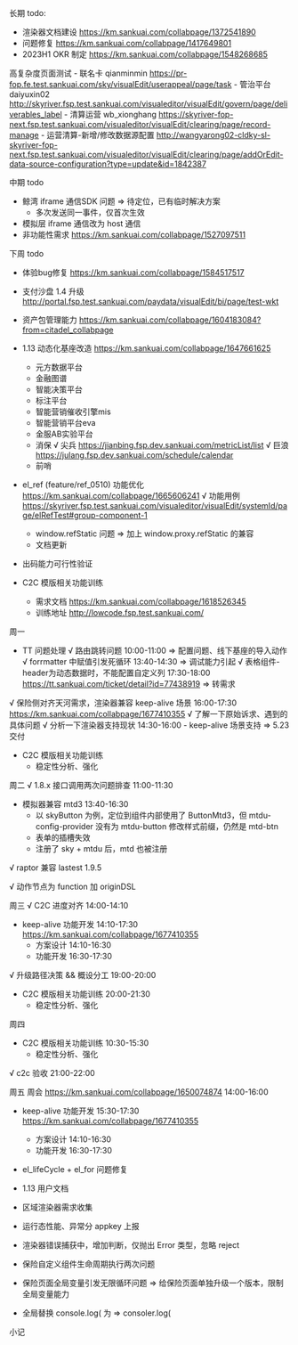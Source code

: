 长期 todo:
  - 渲染器文档建设 https://km.sankuai.com/collabpage/1372541890
  - 问题修复 https://km.sankuai.com/collabpage/1417649801
  - 2023H1 OKR 制定 https://km.sankuai.com/collabpage/1548268685

  高复杂度页面测试
    - 联名卡 qianminmin https://pr-fop.fe.test.sankuai.com/sky/visualEdit/userappeal/page/task
    - 管治平台 daiyuxin02 http://skyriver.fsp.test.sankuai.com/visualeditor/visualEdit/govern/page/deliverables_label
    - 清算运营 wb_xionghang https://skyriver-fop-next.fsp.test.sankuai.com/visualeditor/visualEdit/clearing/page/record-manage
    - 运营清算-新增/修改数据源配置 http://wangyarong02-cldky-sl-skyriver-fop-next.fsp.test.sankuai.com/visualeditor/visualEdit/clearing/page/addOrEdit-data-source-configuration?type=update&id=1842387

中期 todo
  - 鲸湾 iframe 通信SDK 问题 => 待定位，已有临时解决方案
    - 多次发送同一事件，仅首次生效
  - 模拟层 iframe 通信改为 host 通信
  - 非功能性需求 https://km.sankuai.com/collabpage/1527097511
  
下周 todo
  - 体验bug修复 https://km.sankuai.com/collabpage/1584517517
  - 支付沙盘 1.4 升级 http://portal.fsp.test.sankuai.com/paydata/visualEdit/bi/page/test-wkt
  - 资产包管理能力 https://km.sankuai.com/collabpage/1604183084?from=citadel_collabpage

  - 1.13 动态化基座改造 https://km.sankuai.com/collabpage/1647661625
    - 元方数据平台
    - 金融图谱
    - 智能决策平台
    - 标注平台
    - 智能营销催收引擎mis
    - 智能营销平台eva
    - 金服AB实验平台
    - 消保
    √ 尖兵 https://jianbing.fsp.dev.sankuai.com/metricList/list
    √ 巨浪 https://julang.fsp.dev.sankuai.com/schedule/calendar
    - 前哨 

  - el_ref (feature/ref_0510) 功能优化 https://km.sankuai.com/collabpage/1665606241
    √ 功能用例 https://skyriver.fsp.test.sankuai.com/visualeditor/visualEdit/systemId/page/elRefTest#group-component-1
    - window.refStatic 问题 => 加上 window.proxy.refStatic 的兼容
    - 文档更新

  - 出码能力可行性验证

  - C2C 模版相关功能训练 
    - 需求文档 https://km.sankuai.com/collabpage/1618526345
    - 训练地址 http://lowcode.fsp.test.sankuai.com/

周一
  - TT 问题处理 
    √ 路由跳转问题 10:00-11:00 => 配置问题、线下基座的导入动作
    √ forrmatter 中赋值引发死循环 13:40-14:30 => 调试能力引起
    √ 表格组件-header为动态数据时，不能配置自定义列 17:30-18:00 https://tt.sankuai.com/ticket/detail?id=77438919 => 转需求

  √ 保险侧对齐天河需求，渲染器兼容 keep-alive 场景 16:00-17:30 https://km.sankuai.com/collabpage/1677410355
    √ 了解一下原始诉求、遇到的具体问题
    √ 分析一下渲染器支持现状 14:30-16:00
    - keep-alive 场景支持 => 5.23 交付

  - C2C 模版相关功能训练
    - 稳定性分析、强化
  
周二
  √ 1.8.x 接口调用两次问题排查 11:00-11:30

  - 模拟器兼容 mtd3 13:40-16:30
    - 以 skyButton 为例，定位到组件内部使用了 ButtonMtd3，但 mtdu-config-provider 没有为 mtdu-button 修改样式前缀，仍然是 mtd-btn
    - 表单的插槽失效
    - 注册了 sky + mtdu 后，mtd 也被注册

  √ raptor 兼容 lastest 1.9.5

  √ 动作节点为 function 加 originDSL

周三
  √ C2C 进度对齐 14:00-14:10

  - keep-alive 功能开发 14:10-17:30 https://km.sankuai.com/collabpage/1677410355
    - 方案设计 14:10-16:30
    - 功能开发 16:30-17:30

  √ 升级路径决策 && 概设分工 19:00-20:00

  - C2C 模版相关功能训练 20:00-21:30
    - 稳定性分析、强化
  
周四
  - C2C 模版相关功能训练 10:30-15:30
    - 稳定性分析、强化

  √ c2c 验收 21:00-22:00
  
周五
  周会 https://km.sankuai.com/collabpage/1650074874 14:00-16:00

  - keep-alive 功能开发 15:30-17:30 https://km.sankuai.com/collabpage/1677410355
    - 方案设计 14:10-16:30
    - 功能开发 16:30-17:30

  - el_lifeCycle + el_for 问题修复

  - 1.13 用户文档

  - 区域渲染器需求收集

  - 运行态性能、异常分 appkey 上报
  - 渲染器错误捕获中，增加判断，仅抛出 Error 类型，忽略 reject

  - 保险自定义组件生命周期执行两次问题

  - 保险页面全局变量引发无限循环问题
    => 给保险页面单独升级一个版本，限制全局变量能力

  - 全局替换 console.log( 为 => consoler.log(

小记

